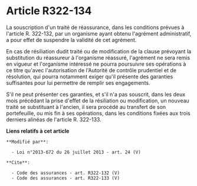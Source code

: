 # Article R322-134

La souscription d'un traité de réassurance, dans les conditions prévues à l'article R. 322-132, par un organisme ayant obtenu
l'agrément administratif, a pour effet de suspendre la validité de cet agrément. 

En cas de résiliation dudit traité ou de modification de la clause prévoyant la substitution du réassureur à l'organisme
réassuré, l'agrément ne sera remis en vigueur et l'organisme intéressé ne pourra poursuivre ses opérations à ce titre qu'avec
l'autorisation de l'Autorité de contrôle prudentiel et de résolution, qui pourra notamment exiger qu'il présente des
garanties suffisantes pour lui permettre de remplir ses engagements. 

S'il ne peut présenter ces garanties, et s'il n'a pas souscrit, dans les deux mois précédant la prise d'effet de la
résiliation ou modification, un nouveau traité se substituant à l'ancien, il sera procédé au transfert de son portefeuille,
ou mis fin à ses opérations, dans les conditions fixées aux trois derniers alinéas de l'article R. 322-133.

**Liens relatifs à cet article**

	**Modifié par**:

	  - Loi n°2013-672 du 26 juillet 2013 - art. 24 (V)

	**Cite**:

	  - Code des assurances - art. R322-132 (V)
	  - Code des assurances - art. R322-133 (V)
